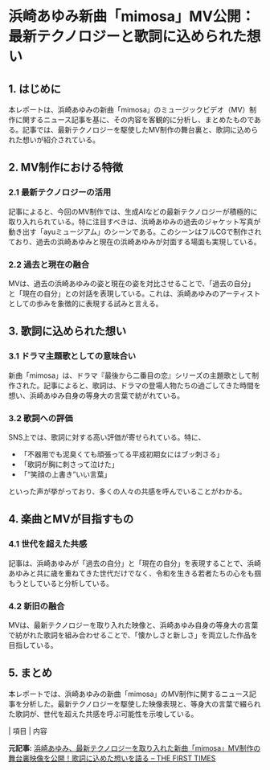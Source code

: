 # 浜崎あゆみ新曲「mimosa」MV公開：最新テクノロジーと歌詞に込められた想い

## 1. はじめに

本レポートは、浜崎あゆみの新曲「mimosa」のミュージックビデオ（MV）制作に関するニュース記事を基に、その内容を客観的に分析し、まとめたものである。記事では、最新テクノロジーを駆使したMV制作の舞台裏と、歌詞に込められた想いが紹介されている。

## 2. MV制作における特徴

### 2.1 最新テクノロジーの活用

記事によると、今回のMV制作では、生成AIなどの最新テクノロジーが積極的に取り入れられている。特に注目すべきは、浜崎あゆみの過去のジャケット写真が動き出す「ayuミュージアム」のシーンである。このシーンはフルCGで制作されており、過去の浜崎あゆみと現在の浜崎あゆみが対面する場面も実現している。

### 2.2 過去と現在の融合

MVは、過去の浜崎あゆみの姿と現在の姿を対比させることで、「過去の自分」と「現在の自分」との対話を表現している。これは、浜崎あゆみのアーティストとしての歩みを象徴的に表現する試みと言える。

## 3. 歌詞に込められた想い

### 3.1 ドラマ主題歌としての意味合い

新曲「mimosa」は、ドラマ『最後から二番目の恋』シリーズの主題歌として制作された。記事によると、歌詞は、ドラマの登場人物たちの過ごしてきた時間を想い、浜崎あゆみ自身の等身大の言葉で紡がれている。

### 3.2 歌詞への評価

SNS上では、歌詞に対する高い評価が寄せられている。特に、

* 「不器用でも泥臭くても頑張ってる平成初期女にはブッ刺さる」
* 「歌詞が胸に刺さって泣けた」
* 「“笑顔の上書き”いい言葉」

といった声が挙がっており、多くの人々の共感を呼んでいることがわかる。

## 4. 楽曲とMVが目指すもの

### 4.1 世代を超えた共感

記事は、浜崎あゆみが「過去の自分」と「現在の自分」を表現することで、浜崎あゆみと共に歳を重ねてきた世代だけでなく、令和を生きる若者たちの心をも掴もうとしていると分析している。

### 4.2 新旧の融合

MVは、最新テクノロジーを取り入れた映像と、浜崎あゆみ自身の等身大の言葉で紡がれた歌詞を組み合わせることで、「懐かしさと新しさ」を両立した作品を目指している。

## 5. まとめ

本レポートでは、浜崎あゆみの新曲「mimosa」のMV制作に関するニュース記事を分析した。最新テクノロジーを駆使した映像表現と、等身大の言葉で綴られた歌詞が、世代を超えた共感を呼ぶ可能性を示唆している。

| 項目 | 内容 

**元記事:** [浜崎あゆみ、最新テクノロジーを取り入れた新曲「mimosa」MV制作の舞台裏映像を公開！歌詞に込めた想いを語る – THE FIRST TIMES](https://www.thefirsttimes.jp/news/0000605036/)